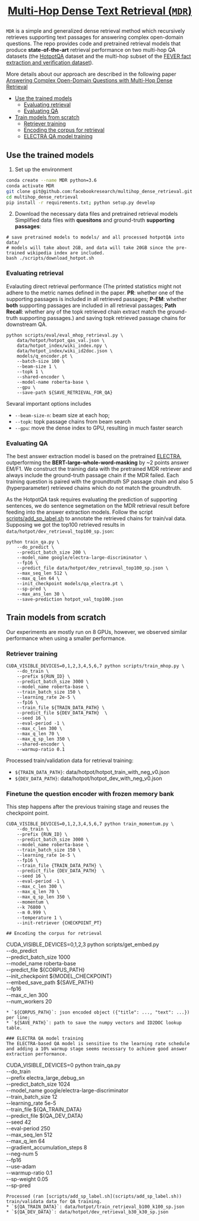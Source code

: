 



# [<p align=center>Multi-Hop Dense Text Retrieval (`MDR`)</p>](#p-aligncentermulti-hop-dense-text-retrieval-mdrp)

`MDR` is a simple and generalized dense retrieval method which recursively retrieves supporting text passages for answering complex open-domain questions. The repo provides code and pretrained retrieval models that produce **state-of-the-art** retrieval performance on two multi-hop QA datasets (the [HotpotQA](https://hotpotqa.github.io) dataset and the multi-hop subset of the [FEVER fact extraction and verification dataset](https://fever.ai)). 

More details about our approach are described in the following paper [Answering Complex Open-Domain Questions with Multi-Hop Dense Retrieval](https://arxiv.org/abs/2009.12756)


- [Use the trained models](#use-the-trained-models)
    - [Evaluating retrieval](#evaluating-retrieval)
    - [Evaluating QA](#evaluating-qa)
- [Train models from scratch](#train-models-from-scratch)
    - [Retriever training](#retriever-training)
    - [Encoding the corpus for retrieval](#encoding-the-corpus-for-retrieval)
    - [ELECTRA QA model training](#electra-qa-model-training)

## Use the trained models

1. Set up the environment
```bash
conda create --name MDR python=3.6
conda activate MDR
git clone git@github.com:facebookresearch/multihop_dense_retrieval.git
cd multihop_dense_retrieval 
pip install -r requirements.txt; python setup.py develop
```

2. Download the necessary data files and pretrained retrieval models
Simplified data files with **quesitons** and ground-truth **supporting passages**:

```
# save pretrained models to models/ and all processed hotpotQA into data/ 
# models will take about 2GB, and data will take 20GB since the pre-trained wikipedia index are included.
bash ./scripts/download_hotpot.sh
```


### Evaluating retrieval
Evalauting direct retrieval performance (The printed statistics might not adhere to the metric names defined in the paper. **PR**: whether one of the supporting passages is included in all retrieved passages; **P-EM**: whether **both** supporting passages are included in all retrieval passages; **Path Recall**: whether any of the topk retrieved chain extract match the ground-truth supporting passages.) and saving topk retrieved passage chains for downstream QA. 

```
python scripts/eval/eval_mhop_retrieval.py \
    data/hotpot/hotpot_qas_val.json \
    data/hotpot_index/wiki_index.npy \
    data/hotpot_index/wiki_id2doc.json \
    models/q_encoder.pt \
    --batch-size 100 \
    --beam-size 1 \
    --topk 1 \
    --shared-encoder \
    --model-name roberta-base \
    --gpu \
    --save-path ${SAVE_RETRIEVAL_FOR_QA}
```
Sevaral important options includes 
* `--beam-size-n`: beam size at each hop; 
* `--topk`: topk passage chains from beam search 
* `--gpu`: move the dense index to GPU, resulting in much faster search


### Evaluating QA
The best answer extraction model is based on the pretrained [ELECTRA](https://arxiv.org/abs/2003.10555), outperforming the **BERT-large-whole-word-masking** by ~2 points answer EM/F1. We construct the training data with the pretrained MDR retriever and always include the ground-truth passage chain if the MDR failed. Each training question is paired with the groundtruth SP passage chain and also 5 (hyperparameter) retrieved chains which do not match the groundtruth. 

As the HotpotQA task requires evaluating the prediction of supporting sentences, we do sentence segmetation on the MDR retrieval result before feeding into the answer extraction models. Follow the script [scripts/add_sp_label.sh](scripts/add_sp_label.sh) to annotate the retrieved chains for train/val data. Supposing we got the top100 retrieved results in `data/hotpot/dev_retrieval_top100_sp.json`: 

```
python train_qa.py \
    --do_predict \
    --predict_batch_size 200 \
    --model_name google/electra-large-discriminator \
    --fp16 \
    --predict_file data/hotpot/dev_retrieval_top100_sp.json \
    --max_seq_len 512 \
    --max_q_len 64 \
    --init_checkpoint models/qa_electra.pt \
    --sp-pred \
    --max_ans_len 30 \
    --save-prediction hotpot_val_top100.json
```


## Train models from scratch
Our experiments are mostly run on 8 GPUs, however, we observed similar performance when using a smaller performance. 

### Retriever training

```
CUDA_VISIBLE_DEVICES=0,1,2,3,4,5,6,7 python scripts/train_mhop.py \
    --do_train \
    --prefix ${RUN_ID} \
    --predict_batch_size 3000 \
    --model_name roberta-base \
    --train_batch_size 150 \
    --learning_rate 2e-5 \
    --fp16 \
    --train_file ${TRAIN_DATA_PATH} \
    --predict_file ${DEV_DATA_PATH}  \
    --seed 16 \
    --eval-period -1 \
    --max_c_len 300 \
    --max_q_len 70 \
    --max_q_sp_len 350 \
    --shared-encoder \
    --warmup-ratio 0.1
```
Processed train/validation data for retrieval training:
* `${TRAIN_DATA_PATH}`: data/hotpot/hotpot_train_with_neg_v0.json
* `${DEV_DATA_PATH}`: data/hotpot/hotpot_dev_with_neg_v0.json

### Finetune the question encoder with frozen memory bank
This step happens after the previous training stage and reuses the checkpoint
point.


```
CUDA_VISIBLE_DEVICES=0,1,2,3,4,5,6,7 python train_momentum.py \
    --do_train \
    --prefix {RUN_ID} \
    --predict_batch_size 3000 \
    --model_name roberta-base \
    --train_batch_size 150 \
    --learning_rate 1e-5 \
    --fp16 \
    --train_file {TRAIN_DATA_PATH} \
    --predict_file {DEV_DATA_PATH}  \
    --seed 16 \
    --eval-period -1 \
    --max_c_len 300 \
    --max_q_len 70 \
    --max_q_sp_len 350 \
    --momentum \
    --k 76800 \
    --m 0.999 \
    --temperature 1 \
    --init-retriever {CHECKPOINT_PT} 

## Encoding the corpus for retrieval
```
CUDA_VISIBLE_DEVICES=0,1,2,3 python scripts/get_embed.py \
    --do_predict \
    --predict_batch_size 1000 \
    --model_name roberta-base \
    --predict_file ${CORPUS_PATH} \
    --init_checkpoint ${MODEL_CHECKPOINT} \
    --embed_save_path ${SAVE_PATH} \
    --fp16 \
    --max_c_len 300 \
    --num_workers 20 
```
* `${CORPUS_PATH}`: json encoded object ({"title": ..., "text": ...}) per line;
* `${SAVE_PATH}`: path to save the numpy vectors and ID2DOC lookup table.

### ELECTRA QA model training
The ELECTRA-based QA model is sensitive to the learning rate schedule and adding a 10% warmup stage seems necessary to achieve good answer extraction performance. 
```
CUDA_VISIBLE_DEVICES=0 python train_qa.py \
    --do_train \
    --prefix electra_large_debug_sn \
    --predict_batch_size 1024 \
    --model_name google/electra-large-discriminator \
    --train_batch_size 12 \
    --learning_rate 5e-5 \
    --train_file ${QA_TRAIN_DATA} \
    --predict_file ${QA_DEV_DATA} \
    --seed 42 \
    --eval-period 250 \
    --max_seq_len 512 \
    --max_q_len 64 \
    --gradient_accumulation_steps 8 \
    --neg-num 5 \
    --fp16 \
    --use-adam \
    --warmup-ratio 0.1 \
    --sp-weight 0.05 \
    --sp-pred
```
Processed (ran [scripts/add_sp_label.sh](scripts/add_sp_label.sh)) train/validata data for QA training.
* `${QA_TRAIN_DATA}`: data/hotpot/train_retrieval_b100_k100_sp.json
* `${QA_DEV_DATA}`: data/hotpot/dev_retrieval_b30_k30_sp.json



